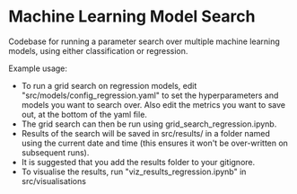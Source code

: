 # Machine Learning Model Search

Codebase for running a parameter search over multiple machine learning models, using either classification or regression.

Example usage:

- To run a grid search on regression models, edit "src/models/config_regression.yaml" to set the hyperparameters and models you want to search over. Also edit the metrics you want to save out, at the bottom of the yaml file.
- The grid search can then be run using grid_search_regression.ipynb.
- Results of the search will be saved in src/results/ in a folder named using the current date and time (this ensures it won't be over-written on subsequent runs).
- It is suggested that you add the results folder to your gitignore.
- To visualise the results, run "viz_results_regression.ipynb" in src/visualisations
